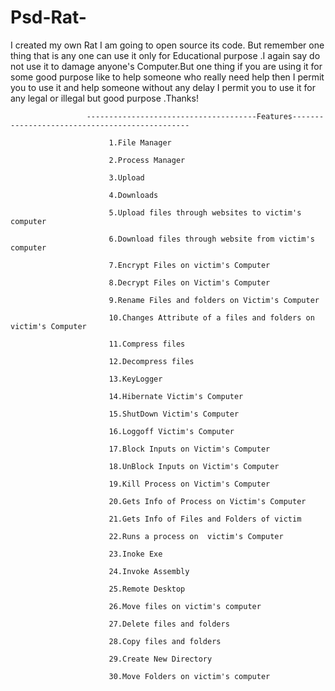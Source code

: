 # Psd-Rat-
I created my own Rat I am  going to open source its code. But remember one thing that is any one can use it only for Educational purpose .I again say  do not use it to damage anyone's Computer.But one thing if you are using it for some good purpose like to help someone who really need  help then I permit you to use it and help someone without any delay I permit you to use it for any legal or illegal but good purpose .Thanks!


                     --------------------------------------Features-----------------------------------------------
                                      
                          1.File Manager
                          
                          2.Process Manager
                          
                          3.Upload 
                          
                          4.Downloads 
                          
                          5.Upload files through websites to victim's computer
                          
                          6.Download files through website from victim's computer
                          
                          7.Encrypt Files on victim's Computer 
                          
                          8.Decrypt Files on Victim's Computer 
                          
                          9.Rename Files and folders on Victim's Computer
                          
                          10.Changes Attribute of a files and folders on victim's Computer 
                          
                          11.Compress files 
                          
                          12.Decompress files
                          
                          13.KeyLogger
                          
                          14.Hibernate Victim's Computer 
                          
                          15.ShutDown Victim's Computer
                          
                          16.Loggoff Victim's Computer 
                          
                          17.Block Inputs on Victim's Computer 
                          
                          18.UnBlock Inputs on Victim's Computer
                          
                          19.Kill Process on Victim's Computer 
                          
                          20.Gets Info of Process on Victim's Computer 
                          
                          21.Gets Info of Files and Folders of victim
                          
                          22.Runs a process on  victim's Computer 
                          
                          23.Inoke Exe 
                          
                          24.Invoke Assembly 
                          
                          25.Remote Desktop
                          
                          26.Move files on victim's computer 
                          
                          27.Delete files and folders 
                          
                          28.Copy files and folders 
                          
                          29.Create New Directory 
                          
                          30.Move Folders on victim's computer 
